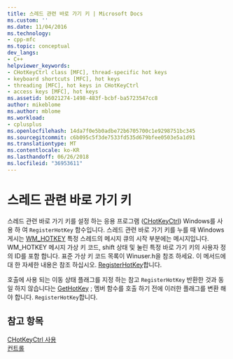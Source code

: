 ```yaml
---
title: 스레드 관련 바로 가기 키 | Microsoft Docs
ms.custom: ''
ms.date: 11/04/2016
ms.technology:
- cpp-mfc
ms.topic: conceptual
dev_langs:
- C++
helpviewer_keywords:
- CHotKeyCtrl class [MFC], thread-specific hot keys
- keyboard shortcuts [MFC], hot keys
- threading [MFC], hot keys in CHotKeyCtrl
- access keys [MFC], hot keys
ms.assetid: b6021274-1498-483f-bcbf-ba5723547cc8
author: mikeblome
ms.author: mblome
ms.workload:
- cplusplus
ms.openlocfilehash: 14da7f0e5b0adbe72b6705700c1e9298751bc345
ms.sourcegitcommit: c6b095c5f3de7533fd535d679bfee0503e5a1d91
ms.translationtype: MT
ms.contentlocale: ko-KR
ms.lasthandoff: 06/26/2018
ms.locfileid: "36953611"
---
```

# <a name="thread-specific-hot-keys"></a>스레드 관련 바로 가기 키
스레드 관련 바로 가기 키를 설정 하는 응용 프로그램 ([CHotKeyCtrl](../mfc/reference/chotkeyctrl-class.md)) Windows를 사용 하 여 `RegisterHotKey` 함수입니다. 스레드 관련 바로 가기 키를 누를 때 Windows 게시는 [WM_HOTKEY](http://msdn.microsoft.com/library/windows/desktop/ms646279) 특정 스레드의 메시지 큐의 시작 부분에는 메시지입니다. WM_HOTKEY 메시지 가상 키 코드, shift 상태 및 눌린 특정 바로 가기 키의 사용자 정의 ID를 포함 합니다. 표준 가상 키 코드 목록이 Winuser.h을 참조 하세요. 이 메서드에 대 한 자세한 내용은 참조 하십시오. [RegisterHotKey](http://msdn.microsoft.com/library/windows/desktop/ms646309)합니다.  
  
 호출에 사용 되는 이동 상태 플래그를 지정 하는 참고 `RegisterHotKey` 반환한 것과 동일 하지 않습니다는 [GetHotKey](../mfc/reference/chotkeyctrl-class.md#gethotkey) ; 멤버 함수를 호출 하기 전에 이러한 플래그를 변환 해야 합니다. `RegisterHotKey`합니다.  
  
## <a name="see-also"></a>참고 항목  
 [CHotKeyCtrl 사용](../mfc/using-chotkeyctrl.md)   
 [컨트롤](../mfc/controls-mfc.md)

